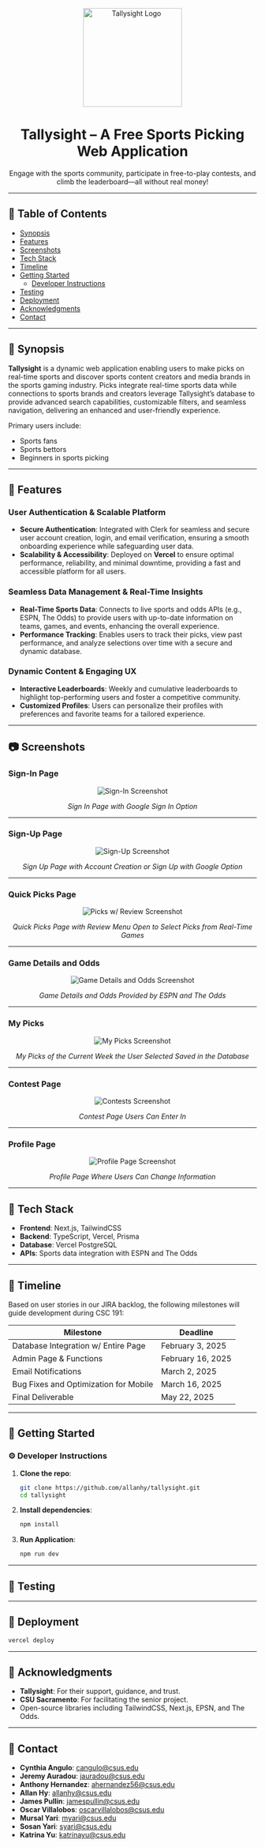 <div align="center">

  <img src="assets/tallysight-logo.png" alt="Tallysight Logo" width="200" height="auto" />
  <h1>Tallysight – A Free Sports Picking Web Application</h1>
  
  <p>
    Engage with the sports community, participate in free-to-play contests, and climb the leaderboard—all without real money!
  </p>
  
</div>

---

## :notebook_with_decorative_cover: Table of Contents
- [Synopsis](#star2-synopsis)
- [Features](#dart-features)
- [Screenshots](#camera-screenshots)
- [Tech Stack](#space_invader-tech-stack)
- [Timeline](#date-timeline)
- [Getting Started](#toolbox-getting-started)
  - [Developer Instructions](#gear-developer-instructions)
- [Testing](#test_tube-testing)
- [Deployment](#triangular_flag_on_post-deployment)
- [Acknowledgments](#gem-acknowledgments)
- [Contact](#handshake-contact)

---

## :star2: Synopsis
**Tallysight** is a dynamic web application enabling users to make picks on real-time sports and discover sports content creators and media brands in the sports gaming industry. Picks integrate real-time sports data while connections to sports brands and creators leverage Tallysight’s database to provide advanced search capabilities, customizable filters, and seamless navigation, delivering an enhanced and user-friendly experience.

Primary users include:
- Sports fans
- Sports bettors
- Beginners in sports picking

---

## :dart: Features

### User Authentication & Scalable Platform
- **Secure Authentication**: Integrated with Clerk for seamless and secure user account creation, login, and email verification, ensuring a smooth onboarding experience while safeguarding user data.
- **Scalability & Accessibility**: Deployed on **Vercel** to ensure optimal performance, reliability, and minimal downtime, providing a fast and accessible platform for all users.

### Seamless Data Management & Real-Time Insights
- **Real-Time Sports Data**: Connects to live sports and odds APIs (e.g., ESPN, The Odds) to provide users with up-to-date information on teams, games, and events, enhancing the overall experience.
- **Performance Tracking**: Enables users to track their picks, view past performance, and analyze selections over time with a secure and dynamic database.

### Dynamic Content & Engaging UX
- **Interactive Leaderboards**: Weekly and cumulative leaderboards to highlight top-performing users and foster a competitive community.
- **Customized Profiles**: Users can personalize their profiles with preferences and favorite teams for a tailored experience.

---

## :camera: Screenshots

### Sign-In Page
<div align="center"> 
  <img src="assets/sign-in.png" alt="Sign-In Screenshot" />
  <p><i>Sign In Page with Google Sign In Option</i></p>
</div>

---

### Sign-Up Page
<div align="center"> 
  <img src="assets/sign-up.png" alt="Sign-Up Screenshot" />
  <p><i>Sign Up Page with Account Creation or Sign Up with Google Option</i></p>
</div>

---

### Quick Picks Page
<div align="center"> 
  <img src="assets/picks-w-review.png" alt="Picks w/ Review Screenshot" />
  <p><i>Quick Picks Page with Review Menu Open to Select Picks from Real-Time Games</i></p>
</div>

---

### Game Details and Odds
<div align="center"> 
  <img src="assets/game-preview.png" alt="Game Details and Odds Screenshot" />
  <p><i>Game Details and Odds Provided by ESPN and The Odds</i></p>
</div>

---

### My Picks
<div align="center"> 
  <img src="assets/my-picks.png" alt="My Picks Screenshot" />
  <p><i>My Picks of the Current Week the User Selected Saved in the Database</i></p>
</div>

---

### Contest Page
<div align="center"> 
  <img src="assets/contests.png" alt="Contests Screenshot" />
  <p><i>Contest Page Users Can Enter In</i></p>
</div>

---

### Profile Page
<div align="center"> 
  <img src="assets/profile-page.png" alt="Profile Page Screenshot" />
  <p><i>Profile Page Where Users Can Change Information</i></p>
</div>

---

## :space_invader: Tech Stack
- **Frontend**: Next.js, TailwindCSS
- **Backend**: TypeScript, Vercel, Prisma
- **Database**: Vercel PostgreSQL
- **APIs**: Sports data integration with ESPN and The Odds

---

## :date: Timeline
Based on user stories in our JIRA backlog, the following milestones will guide development during CSC 191:

| Milestone                               | Deadline           |
|-----------------------------------------|--------------------|
| Database Integration w/ Entire Page     | February 3, 2025   |
| Admin Page & Functions                  | February 16, 2025  |
| Email Notifications                     | March 2, 2025      |
| Bug Fixes and Optimization for Mobile   | March 16, 2025     |
| Final Deliverable                       | May 22, 2025       |

---

## :toolbox: Getting Started

### :gear: Developer Instructions
1. **Clone the repo**:
   ```bash
   git clone https://github.com/allanhy/tallysight.git
   cd tallysight
   ```
2. **Install dependencies**:
   ```bash
   npm install
   ```
3. **Run Application**:
   ```bash
   npm run dev
   ```
---

## :test_tube: Testing

---

## :triangular_flag_on_post: Deployment
  ```bash
  vercel deploy
  ```
---

## :gem: Acknowledgments
- **Tallysight**: For their support, guidance, and trust.
- **CSU Sacramento**: For facilitating the senior project.
- Open-source libraries including TailwindCSS, Next.js, EPSN, and The Odds.

---

## :handshake: Contact
- **Cynthia Angulo**: cangulo@csus.edu
- **Jeremy Auradou**: jauradou@csus.edu
- **Anthony Hernandez**: ahernandez56@csus.edu
- **Allan Hy**: allanhy@csus.edu
- **James Pullin**: jamespullin@csus.edu
- **Oscar Villalobos**: oscarvillalobos@csus.edu
- **Mursal Yari**: myari@csus.edu
- **Sosan Yari**: syari@csus.edu
- **Katrina Yu**: katrinayu@csus.edu

